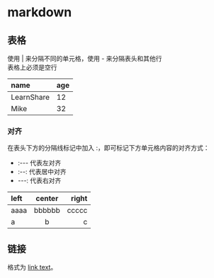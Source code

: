 # markdown
## 表格
使用 | 来分隔不同的单元格，使用 - 来分隔表头和其他行</br>
表格上必须是空行

name | age
:---- | ---
LearnShare | 12
Mike |  32
### 对齐
在表头下方的分隔线标记中加入 :，即可标记下方单元格内容的对齐方式：

- :--- 代表左对齐
- :--: 代表居中对齐
- ---: 代表右对齐

| left | center | right |
| :--- | :----: | ----: |
| aaaa | bbbbbb | ccccc |
| a    | b      | c     |
## 链接
格式为 [link text](URL 'title text')。
